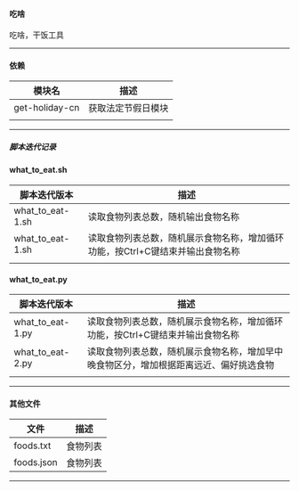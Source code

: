 #### 吃啥
吃啥，干饭工具


---


#### 依赖

|模块名|描述|
|---|---|
|get-holiday-cn|获取法定节假日模块|
|||


---


##### 脚本迭代记录

#### what_to_eat.sh

|脚本迭代版本|描述|
|---|---|
what_to_eat-1.sh|读取食物列表总数，随机输出食物名称|
what_to_eat-1.sh|读取食物列表总数，随机展示食物名称，增加循环功能，按Ctrl+C键结束并输出食物名称|
|||

#### what_to_eat.py

|脚本迭代版本|描述|
|---|---|
|what_to_eat-1.py|读取食物列表总数，随机展示食物名称，增加循环功能，按Ctrl+C键结束并输出食物名称|
|what_to_eat-2.py|读取食物列表总数，随机展示食物名称，增加早中晚食物区分，增加根据距离远近、偏好挑选食物|
|||


---


#### 其他文件

|文件|描述|
|---|---|
|foods.txt|食物列表|
|foods.json|食物列表|


---

